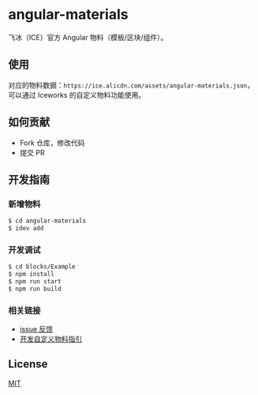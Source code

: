 # angular-materials

飞冰（ICE）官方 Angular 物料（模板/区块/组件）。

## 使用

对应的物料数据：`https://ice.alicdn.com/assets/angular-materials.json`，可以通过 Iceworks 的自定义物料功能使用。

## 如何贡献

- Fork 仓库，修改代码
- 提交 PR

## 开发指南

### 新增物料

```bash
$ cd angular-materials
$ idev add
```

### 开发调试

```bash
$ cd blocks/Example
$ npm install
$ npm run start
$ npm run build
```

### 相关链接

- [issue 反馈](https://github.com/alibaba/ice/issues/new)
- [开发自定义物料指引](https://alibaba.github.io/ice/docs/materials/devtools)

## License

[MIT](LICENSE)